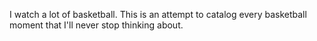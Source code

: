 I watch a lot of basketball. This is an attempt to catalog every basketball moment that I'll never stop thinking about.
